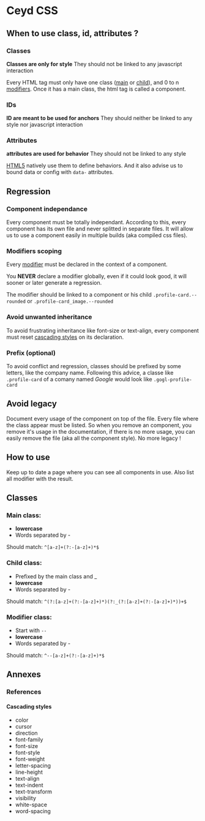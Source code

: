 # Ceyd CSS

## When to use class, id, attributes ?

### Classes

__Classes are only for style__ 
They should not be linked to any javascript interaction

Every HTML tag must only have one class ([main](#main-class) or [child](#child-class)), and 0 to n [modifiers](#modifier-class).
Once it has a main class, the html tag is called a component.

### IDs

__ID are meant to be used for anchors__ 
They should neither be linked to any style nor javascript interaction

### Attributes

__attributes are used for behavior__ 
They should not be linked to any style

[HTML5](http://www.w3.org/TR/2011/WD-html5-20110525/elements.html#embedding-custom-non-visible-data-with-the-data-attributes) natively use them to define behaviors. And it also advise us to bound data or config with `data-` attributes.
 
## Regression

### Component independance

Every component must be totally independant.
According to this, every component has its own file and never splitted in separate files.
It will allow us to use a component easily in multiple builds (aka compiled css files).

### Modifiers scoping

Every [modifier](#modifier-class) must be declared in the context of a component.

You __NEVER__ declare a modifier globally, even if it could look good, it will sooner or later generate a regression.

The modifier should be linked to a component or his child `.profile-card.--rounded` or `.profile-card_image.--rounded`

### Avoid unwanted inheritance

To avoid frustrating inheritance like font-size or text-align, every component must reset [cascading styles](#cascading-styles) on its declaration.

### Prefix (optional)

To avoid conflict and regression, classes should be prefixed by some letters, like the company name. 
Following this advice, a classe like `.profile-card` of a comany named _Google_ would look like `.gogl-profile-card` 

## Avoid legacy
 
Document every usage of the component on top of the file.
Every file where the class appear must be listed.
So when you remove an component, you remove it's usage in the documentation, if there is no more usage, you can easily remove the file (aka all the component style). No more legacy !

## How to use

Keep up to date a page where you can see all components in use.
Also list all modifier with the result.

## Classes

### Main class:

- __lowercase__
- Words separated by -

Should match: `^[a-z]+(?:-[a-z]+)*$` 

### Child class:

- Prefixed by the main class and _
- __lowercase__
- Words separated by -

Should match: `^(?:[a-z]+(?:-[a-z]+)*)(?:_(?:[a-z]+(?:-[a-z]+)*))+$` 

### Modifier class:

- Start with `--`
- __lowercase__
- Words separated by -

Should match: `^--[a-z]+(?:-[a-z]+)*$` 

## Annexes

### References

#### Cascading styles

- color
- cursor
- direction
- font-family
- font-size
- font-style
- font-weight
- letter-spacing
- line-height
- text-align
- text-indent
- text-transform
- visibility
- white-space
- word-spacing
